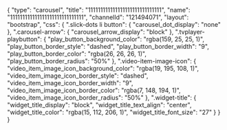 {
    "type": "carousel",
    "title": "111111111111111111111111111111",
    "name": "111111111111111111111111111111",
    "channelId": "121494071",
    "layout": "bootstrap",
    "css": {
        ".slick-dots li button": {
            "carousel_dot_display": "none"
        },
        ".carousel-arrow": {
            "carousel_arrow_display": "block"
        },
        ".tvplayer-playbutton": {
            "play_button_background_color": "rgba(159, 25, 25, 1)",
            "play_button_border_style": "dashed",
            "play_button_border_width": "9",
            "play_button_border_color": "rgba(26, 26, 26, 1)",
            "play_button_border_radius": "50%"
        },
        ".video-item-image-icon": {
            "video_item_image_icon_background_color": "rgba(19, 195, 108, 1)",
            "video_item_image_icon_border_style": "dashed",
            "video_item_image_icon_border_width": "9",
            "video_item_image_icon_border_color": "rgba(7, 148, 194, 1)",
            "video_item_image_icon_border_radius": "50%"
        },
        ".widget-title": {
            "widget_title_display": "block",
            "widget_title_text_align": "center",
            "widget_title_color": "rgba(15, 112, 206, 1)",
            "widget_title_font_size": "27"
        }
    }
}